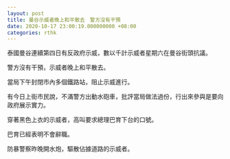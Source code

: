 ```yaml
---
layout: post
title: 曼谷示威者晚上和平散去　警方沒有干預
date: 2020-10-17 23:00:19.000000000 +08:00
categories: rthk
---
```


泰國曼谷連續第四日有反政府示威，數以千計示威者星期六在曼谷街頭抗議。

警方沒有干預，示威者晚上和平散去。

當局下午封閉市內多個鐵路站，阻止示威進行。

有今日上街市民說，不滿警方出動水砲車，批評當局做法過份，行出來參與是要向政府展示實力。

穿著黑色上衣的示威者，高叫要求總理巴育下台的口號。

巴育已經表明不會辭職。

防暴警察昨晚開水炮，驅散佔據道路的示威者。

